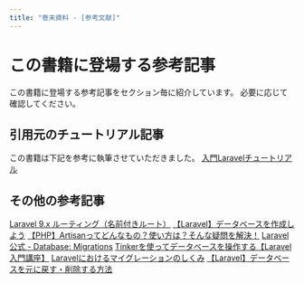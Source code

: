 ```yaml
---
title: "巻末資料 - [参考文献]"
---
```

# この書籍に登場する参考記事
この書籍に登場する参考記事をセクション毎に紹介しています。
必要に応じて確認してください。

## 引用元のチュートリアル記事
この書籍は下記を参考に執筆させていただきました。
[入門Laravelチュートリアル](https://www.hypertextcandy.com/laravel-tutorial-introduction)

## その他の参考記事
[Laravel 9.x ルーティング（名前付きルート）](https://readouble.com/laravel/9.x/ja/routing.html)
[【Laravel】データベースを作成しよう](https://qiita.com/hitochan/items/f5dc22ecbe24a350276a)
[【PHP】Artisanってどんなもの？使い方は？そんな疑問を解決！](https://webukatu.com/wordpress/blog/11938/#i-3)
[Laravel公式 - Database: Migrations](https://laravel.com/docs/9.x/migrations)
[Tinkerを使ってデータベースを操作する【Laravel入門講座】](https://biz.addisteria.com/tinker/)
[Laravelにおけるマイグレーションのしくみ](https://www.hypertextcandy.com/how-laravel-migration-works)
[【Laravel】データベースを元に戻す・削除する方法](https://blog-and-destroy.com/28984)
